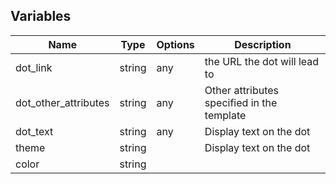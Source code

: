 ## Variables
| Name                    | Type    | Options                     | Description                                            |
|-------------------------|---------|-----------------------------|--------------------------------------------------------|
| dot_link             | string  | any                            | the URL the dot will lead to                           |
| dot_other_attributes | string  | any                            | Other attributes specified in the template             |    |
| dot_text             | string  | any                            | Display text on the dot                                |
| theme                | string  |                                | Display text on the dot                                |
| color                | string  |
